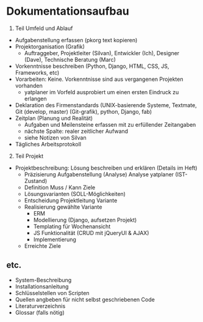 Dokumentationsaufbau
====================

1. Teil Umfeld und Ablauf 
- Aufgabenstellung erfassen (pkorg text kopieren)
- Projektorganisation (Grafik) 
  - Auftraggeber, Projektleiter (Silvan), Entwickler (Ich), Designer (Dave), Technische Beratung (Marc) 
- Vorkenntnisse beschreiben (Python, Django, HTML, CSS, JS, Frameworks, etc) 
- Vorarbeiten: Keine. Vorkenntnisse sind aus vergangenen Projekten vorhanden 
   - yatplaner im Vorfeld ausprobiert um einen ersten Eindruck zu erlangen 
- Deklaration des Firmenstandards (UNIX-basierende Systeme, Textmate, Git (develop, master) (Git-grafik), python, Django, fab) 
- Zeitplan (Planung und Realität) 
  - Aufgaben und Meilensteine erfassen mit zu erfüllender Zeitangaben 
  - nächste Spalte: realer zeitlicher Aufwand 
  - siehe Notizen von Silvan
- Tägliches Arbeitsprotokoll 
 
2. Teil Projekt 
- Projektbeschreibung: Lösung beschreiben und erklären (Details im Heft) 
  - Präzisierung Aufgabenstellung (Analyse) Analyse yatplaner (IST-Zustand)
  - Definition Muss / Kann Ziele
  - Lösungsvarianten (SOLL-Möglichkeiten)
  - Entscheidung Projektleitung Variante
  - Realisierung gewählte Variante
    - ERM
    - Modellierung (Django, aufsetzen Projekt) 
    - Templating für Wochenansicht 
    - JS Funktionalität (CRUD mit jQueryUI & AJAX) 
    - Implementierung 
  - Erreichte Ziele
 
etc.
----

- System-Beschreibung 
- Installationsanleitung 
- Schlüsselstellen von Scripten 
- Quellen angbeben für nicht selbst geschriebenen Code 
- Literaturverzeichnis 
- Glossar (falls nötig) 
